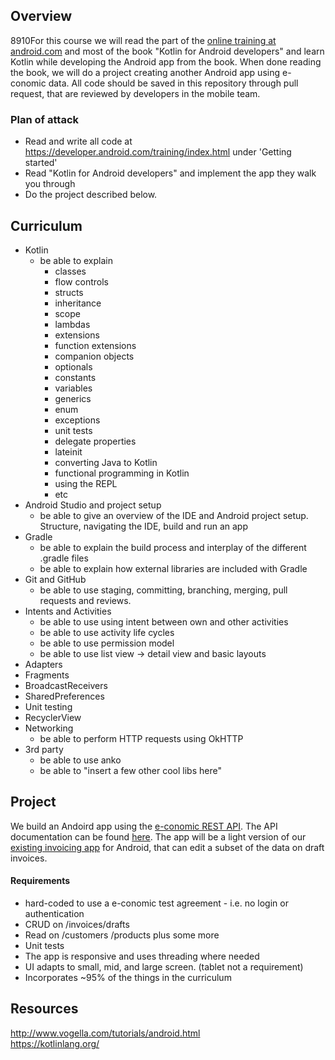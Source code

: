 ## Overview
8910For this course we will read the part of the [online training at android.com](https://developer.android.com/training/index.html) and most of the book "Kotlin for Android developers" and learn Kotlin while developing the Android app from the book. When done reading the book, we will do a project creating another Android app using e-conomic data. All code should be saved in this repository through pull request, that are reviewed by developers in the mobile team.

### Plan of attack
- Read and write all code at https://developer.android.com/training/index.html under 'Getting started'
- Read "Kotlin for Android developers" and implement the app they walk you through
- Do the project described below.

## Curriculum

- Kotlin
    - be able to explain 
        - classes
        - flow controls
        - structs
        - inheritance
        - scope
        - lambdas
        - extensions
        - function extensions
        - companion objects
        - optionals
        - constants
        - variables
        - generics
        - enum
        - exceptions
        - unit tests
        - delegate properties
        - lateinit
        - converting Java to Kotlin
        - functional programming in Kotlin
        - using the REPL 
        - etc       
- Android Studio and project setup
    - be able to give an overview of the IDE and Android project setup. Structure, navigating the IDE, build and run an app
- Gradle
    - be able to explain the build process and interplay of the different .gradle files
    - be able to explain how external libraries are included with Gradle
- Git and GitHub
    - be able to use staging, committing, branching, merging, pull requests and reviews.
- Intents and Activities
    - be able to use using intent between own and other activities
    - be able to use activity life cycles
    - be able to use permission model
    - be able to use list view -> detail view and basic layouts
- Adapters
- Fragments
- BroadcastReceivers
- SharedPreferences
- Unit testing
- RecyclerView
- Networking
    - be able to perform HTTP requests using OkHTTP
- 3rd party
    - be able to use anko
    - be able to "insert a few other cool libs here"

## Project
We build an Andoird app using the [e-conomic REST API](https://restapi.e-conomic.com/). The API documentation can be found [here](http://restdocs.e-conomic.com/). The app will be a light version of our [existing invoicing app](https://github.com/e-conomic/econ-android-sales/) for Android, that can edit a subset of the data on draft invoices.

#### Requirements
- hard-coded to use a e-conomic test agreement - i.e. no login or authentication
- CRUD on /invoices/drafts
- Read on /customers /products plus some more
- Unit tests
- The app is responsive and uses threading where needed
- UI adapts to small, mid, and large screen. (tablet not a requirement)
- Incorporates ~95% of the things in the curriculum

## Resources
http://www.vogella.com/tutorials/android.html   
https://kotlinlang.org/

    
